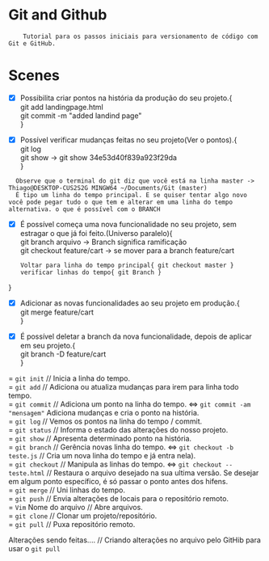 # Git and Github
        Tutorial para os passos iniciais para versionamento de código com Git e GitHub.
# Scenes
- [X]  Possibilita criar pontos na história da produção do seu projeto.{<br>
        git add landingpage.html<br>
        git commit -m "added landind page"<br>
}

- [x]  Possível verificar mudanças feitas no seu projeto(Ver o pontos).{<br>
        git log<br>
        git show -> git show 34e53d40f839a923f29da<br>
}

`  Observe que o terminal do git diz que você está na linha master -> Thiago@DESKTOP-CUS2S2G MINGW64 ~/Documents/Git (master)`  
`   É tipo um linha do tempo principal. E se quiser tentar algo novo você pode pegar tudo o que tem e alterar em uma linha do tempo alternativa. o que é possível com o BRANCH `

- [X] É possível começa uma nova funcionalidade no seu projeto, sem estragar o que já foi feito.(Universo paralelo){<br>
     git branch arquivo -> Branch significa ramificação  <br>
     git checkout feature/cart -> se mover para a branch feature/cart<br>
     
     ` Voltar para linha do tempo principal{ git checkout master } `
     ` verificar linhas do tempo{ git Branch } `

}
- [X] Adicionar as novas funcionalidades ao seu projeto em produção.{<br> git merge feature/cart<br> }

- [X] É possível deletar a branch da nova funcionalidade, depois de aplicar em seu projeto.{ <br> git branch -D feature/cart<br> }

= ` git init ` // Inicia a linha do tempo.<br>
= ` git add ` // Adiciona ou atualiza mudanças para irem para linha todo tempo.<br>
= ` git commit ` // Adiciona um ponto na linha do tempo. <=> ` git commit -am "mensagem" ` Adiciona mudanças e cria o ponto na história.<br>
= ` git log ` // Vemos os pontos na linha do tempo / commit.<br>
= ` git status ` // Informa o estado das alterações do nosso projeto.<br>
= ` git show ` // Apresenta determinado ponto na história.<br>
= ` git branch ` // Gerência novas linha do tempo. <=> `git checkout -b teste.js` // Cria um nova linha do tempo e já entra nela).<br>
= ` git checkout ` // Manipula as linhas do tempo. <=> `git checkout -- teste.html` // Restaura o arquivo desejado na sua ultima versão. Se desejar em algum ponto específico, é só passar o ponto antes dos hifens.<br> 
= ` git merge ` // Uni linhas do tempo.<br>
= ` git push ` // Envia alterações de locais para o repositório remoto.<br>
= ` Vim ` Nome do arquivo  // Abre arquivos.<br>
= ` git clone ` // Clonar um projeto/repositório.<br>
= ` git pull ` // Puxa repositório remoto.<br>

Alterações sendo feitas....
// Criando alterações no arquivo pelo GitHib para usar o `git pull` 



